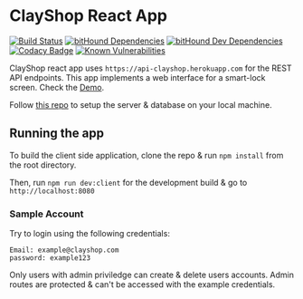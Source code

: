 # ClayShop React App

[![Build Status](https://travis-ci.org/kukiron/clayshop.svg?branch=master)](https://travis-ci.org/kukiron/clayshop) [![bitHound Dependencies](https://www.bithound.io/github/kukiron/clayshop/badges/dependencies.svg)](https://www.bithound.io/github/kukiron/clayshop/master/dependencies/npm) [![bitHound Dev Dependencies](https://www.bithound.io/github/kukiron/clayshop/badges/devDependencies.svg)](https://www.bithound.io/github/kukiron/clayshop/master/dependencies/npm) [![Codacy Badge](https://api.codacy.com/project/badge/Grade/d559516f9da3458ca890c8bc99748f18)](https://www.codacy.com/app/kukiron/clayshop?utm_source=github.com&amp;utm_medium=referral&amp;utm_content=kukiron/clayshop&amp;utm_campaign=Badge_Grade) [![Known Vulnerabilities](https://snyk.io/test/github/kukiron/clayshop/badge.svg?targetFile=package.json)](https://snyk.io/test/github/kukiron/clayshop?targetFile=package.json)

ClayShop react app uses `https://api-clayshop.herokuapp.com` for the REST API endpoints. This app implements a web interface for a smart-lock screen. Check the [Demo](https://clayshop.herokuapp.com).

Follow [this repo](https://github.com/kukiron/rest-api-server) to setup the server & database on your local machine.

## Running the app

To build the client side application, clone the repo & run `npm install` from the root directory.

Then, run `npm run dev:client` for the development build & go to `http://localhost:8080`

### Sample Account

Try to login using the following credentials:

```shell
Email: example@clayshop.com
password: example123
```

Only users with admin priviledge can create & delete users accounts. Admin routes are protected & can't be accessed with the example credentials.
